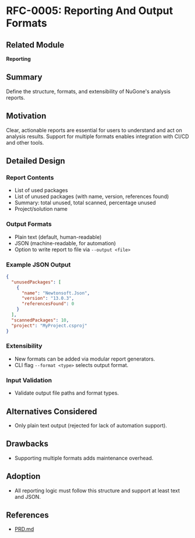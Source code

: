 # RFC-0005: Reporting And Output Formats

## Related Module

**Reporting**

## Summary

Define the structure, formats, and extensibility of NuGone's analysis reports.

## Motivation

Clear, actionable reports are essential for users to understand and act on analysis results. Support for multiple formats enables integration with CI/CD and other tools.

## Detailed Design

### Report Contents

- List of used packages
- List of unused packages (with name, version, references found)
- Summary: total unused, total scanned, percentage unused
- Project/solution name

### Output Formats

- Plain text (default, human-readable)
- JSON (machine-readable, for automation)
- Option to write report to file via `--output <file>`

### Example JSON Output

```json
{
  "unusedPackages": [
    {
      "name": "Newtonsoft.Json",
      "version": "13.0.3",
      "referencesFound": 0
    }
  ],
  "scannedPackages": 10,
  "project": "MyProject.csproj"
}
```

### Extensibility

- New formats can be added via modular report generators.
- CLI flag `--format <type>` selects output format.

### Input Validation

- Validate output file paths and format types.

## Alternatives Considered

- Only plain text output (rejected for lack of automation support).

## Drawbacks

- Supporting multiple formats adds maintenance overhead.

## Adoption

- All reporting logic must follow this structure and support at least text and JSON.

## References

- [PRD.md](../PRD.md)
